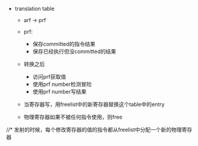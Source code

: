 

* translation table
    - arf -> prf
    - prf:
        + 保存committed的指令结果
        + 保存已经执行但没committed的结果
    - 转换之后
        + 访问prf获取值
        + 使用prf number检测冒险
        + 使用prf number写结果



    - 当寄存器写，用freelist中的新寄存器替换这个table中的entry
    - 物理寄存器如果不被任何指令使用，则free



//* 发射的时候，每个修改寄存器的值的指令都从freelist中分配一个新的物理寄存器